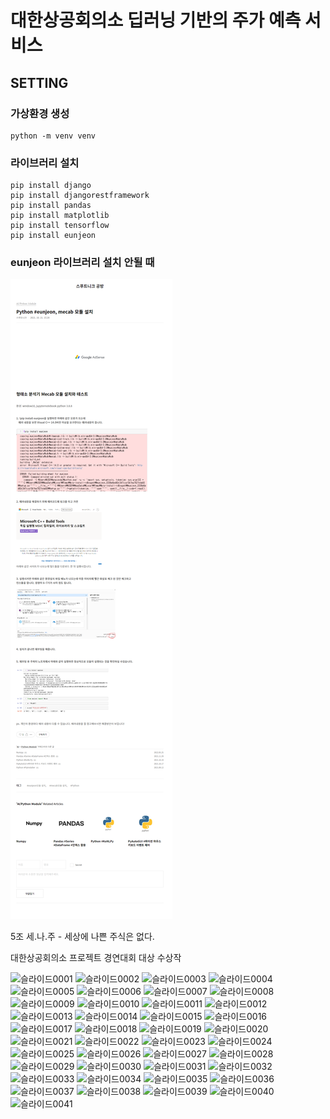 # 대한상공회의소 딥러닝 기반의 주가 예측 서비스

## SETTING
### 가상환경 생성
    python -m venv venv

### 라이브러리 설치
    pip install django
    pip install djangorestframework
    pip install pandas
    pip install matplotlib
    pip install tensorflow
    pip install eunjeon

### eunjeon 라이브러리 설치 안될 때
![슬라이드0001](https://github.com/IIBlackCode/KCCIST_FINALPROJECT/blob/master/%EC%84%B8.%EB%82%98.%EC%A3%BC%20-%20%EB%94%A5%EB%9F%AC%EB%8B%9D%20%EA%B8%B0%EB%B0%98%EC%9D%98%20%EC%A3%BC%EA%B0%80%20%EC%98%88%EC%B8%A1%20%EC%84%9C%EB%B9%84%EC%8A%A4/eunjeon.png?raw=true)

5조 세.나.주 - 세상에 나쁜 주식은 없다.

대한상공회의소 프로젝트 경연대회 대상 수상작

![슬라이드0001](https://user-images.githubusercontent.com/46194003/147877943-e65678b9-fa28-411c-8e00-26b48e1dab44.jpg)
![슬라이드0002](https://user-images.githubusercontent.com/46194003/147877944-4c318ade-233b-4d98-9c00-f28000f61779.jpg)
![슬라이드0003](https://user-images.githubusercontent.com/46194003/147877945-ca483336-3626-4647-8385-2d0abd55f394.jpg)
![슬라이드0004](https://user-images.githubusercontent.com/46194003/147877946-a3bf4069-aa4b-448c-8d4d-af8cebc784a3.jpg)
![슬라이드0005](https://user-images.githubusercontent.com/46194003/147877948-9ae0b015-f746-4d6f-8ae0-e2b82ae104d3.jpg)
![슬라이드0006](https://user-images.githubusercontent.com/46194003/147877949-8dae878e-3865-4c00-b230-42c33a3bad78.jpg)
![슬라이드0007](https://user-images.githubusercontent.com/46194003/147877952-a97a0d4c-f236-45aa-b039-b6176b31d234.jpg)
![슬라이드0008](https://user-images.githubusercontent.com/46194003/147877953-9a2a26e9-ac04-45a0-af55-bbf7b3df1c93.jpg)
![슬라이드0009](https://user-images.githubusercontent.com/46194003/147877955-9ac549f5-09bd-418c-bf23-4f500e08d90a.jpg)
![슬라이드0010](https://user-images.githubusercontent.com/46194003/147877956-2530574e-7188-4f04-b141-ca32bc0680aa.jpg)
![슬라이드0011](https://user-images.githubusercontent.com/46194003/147877957-a9fa19fb-bdce-45e1-9e5a-2d3c9fe28cd0.jpg)
![슬라이드0012](https://user-images.githubusercontent.com/46194003/147877960-e7177f9d-b57e-40e7-af10-d7b0ee5bffe3.jpg)
![슬라이드0013](https://user-images.githubusercontent.com/46194003/147877961-585a126c-9c4f-485a-a971-cf55626acbcb.jpg)
![슬라이드0014](https://user-images.githubusercontent.com/46194003/147877963-0abc1fd7-c351-4594-973c-2305e7edf5ee.jpg)
![슬라이드0015](https://user-images.githubusercontent.com/46194003/147877964-eedd0705-26b6-43a7-a6d7-e3327ba1ec6a.jpg)
![슬라이드0016](https://user-images.githubusercontent.com/46194003/147877966-390b83eb-a428-42ed-bbc9-554a27afa372.jpg)
![슬라이드0017](https://user-images.githubusercontent.com/46194003/147877967-4be95d23-5851-43ac-af7b-ac4ce6e97413.jpg)
![슬라이드0018](https://user-images.githubusercontent.com/46194003/147877968-72c07984-6930-4e1c-8778-8b1fe8687da1.jpg)
![슬라이드0019](https://user-images.githubusercontent.com/46194003/147877969-5c04c6c3-c96d-4003-ae47-4f985c8f75c5.jpg)
![슬라이드0020](https://user-images.githubusercontent.com/46194003/147877971-d4ac27be-953d-44dd-84c0-fa07b00d06b6.jpg)
![슬라이드0021](https://user-images.githubusercontent.com/46194003/147877972-f77fe585-ed26-4205-a355-86271287a980.jpg)
![슬라이드0022](https://user-images.githubusercontent.com/46194003/147877973-be0bdda1-bf3b-4cdc-97d8-9bba5687c208.jpg)
![슬라이드0023](https://user-images.githubusercontent.com/46194003/147877974-b9f82000-4060-4248-a2fd-a9bf658658a9.jpg)
![슬라이드0024](https://user-images.githubusercontent.com/46194003/147877975-da3e3c6d-c180-46ec-b73a-cf2d654bb29e.jpg)
![슬라이드0025](https://user-images.githubusercontent.com/46194003/147877976-448135f5-70ce-4e09-a57b-4b31b8947994.jpg)
![슬라이드0026](https://user-images.githubusercontent.com/46194003/147877977-16020cb1-0788-42e6-a76f-6cfb9ffd8b21.jpg)
![슬라이드0027](https://user-images.githubusercontent.com/46194003/147877978-b5a48db0-c1e4-4f5b-a786-408c22d7537b.jpg)
![슬라이드0028](https://user-images.githubusercontent.com/46194003/147877979-53a9f379-3624-43aa-961d-88199dd2c8a2.jpg)
![슬라이드0029](https://user-images.githubusercontent.com/46194003/147877980-297e262c-6e64-4547-a8e5-5326305549d4.jpg)
![슬라이드0030](https://user-images.githubusercontent.com/46194003/147877981-b59ed5d8-05aa-4aae-b2ff-b721926623aa.jpg)
![슬라이드0031](https://user-images.githubusercontent.com/46194003/147877984-7b95ad4a-749f-4250-91f0-99e1ae7c7696.jpg)
![슬라이드0032](https://user-images.githubusercontent.com/46194003/147877987-98b6ce2c-45ec-4e3e-b1da-67d75ff8e5be.jpg)
![슬라이드0033](https://user-images.githubusercontent.com/46194003/147877988-48d3f77a-c49e-48b5-8831-ea2624619484.jpg)
![슬라이드0034](https://user-images.githubusercontent.com/46194003/147877989-238732e5-87e5-4d23-9906-376a096f7844.jpg)
![슬라이드0035](https://user-images.githubusercontent.com/46194003/147877991-f94edd63-228d-45c3-b9da-1c5f48f11f5c.jpg)
![슬라이드0036](https://user-images.githubusercontent.com/46194003/147877992-f410c65c-a478-46c2-bd6b-f57c0253e8d1.jpg)
![슬라이드0037](https://user-images.githubusercontent.com/46194003/147877994-20860938-ec48-4f76-a154-6727a45656ad.jpg)
![슬라이드0038](https://user-images.githubusercontent.com/46194003/147877995-25312bd8-dcbe-4965-8166-f64b15c877bb.jpg)
![슬라이드0039](https://user-images.githubusercontent.com/46194003/147877997-03e5a04f-5c15-488f-80d4-146f6f4e39d5.jpg)
![슬라이드0040](https://user-images.githubusercontent.com/46194003/147877998-a9a253e8-04db-44ba-a213-152285027ab8.jpg)
![슬라이드0041](https://user-images.githubusercontent.com/46194003/147877999-5a31d842-828e-4164-a993-5ede28a40307.jpg)
